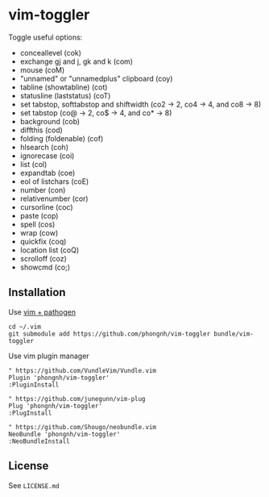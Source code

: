 # vim-toggler

Toggle useful options:

* conceallevel (cok)
* exchange gj and j, gk and k (com)
* mouse (coM)
* "unnamed" or "unnamedplus" clipboard (coy)
* tabline (showtabline) (cot)
* statusline (laststatus) (coT)
* set tabstop, softtabstop and shiftwidth (co2 -> 2, co4 -> 4, and co8 -> 8)
* set tabstop (co@ -> 2, co$ -> 4, and co\* -> 8)
* background (cob)
* diffthis (cod)
* folding (foldenable) (cof)
* hlsearch (coh)
* ignorecase (coi)
* list (col)
* expandtab (coe)
* eol of listchars (coE)
* number (con)
* relativenumber (cor)
* cursorline (coc)
* paste (cop)
* spell (cos)
* wrap (cow)
* quickfix (coq)
* location list (coQ)
* scrolloff (coz)
* showcmd (co;)

## Installation

Use [vim + pathogen](http://vimcasts.org/episodes/synchronizing-plugins-with-git-submodules-and-pathogen)

    cd ~/.vim
    git submodule add https://github.com/phongnh/vim-toggler bundle/vim-toggler

Use vim plugin manager

    " https://github.com/VundleVim/Vundle.vim
    Plugin 'phongnh/vim-toggler'
    :PluginInstall

    " https://github.com/junegunn/vim-plug
    Plug 'phongnh/vim-toggler'
    :PlugInstall

    " https://github.com/Shougo/neobundle.vim
    NeoBundle 'phongnh/vim-toggler'
    :NeoBundleInstall

## License

See `LICENSE.md`
